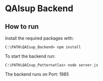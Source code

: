 # QAIsup Backend

## How to run

Install the required packages with:

``C:\PATH\QAIsup_Backend> npm install``

To start the backend run:

``C:\PATH\QAIsup_Patternatlas> node server.js``

The backend runs on Port: 1985
